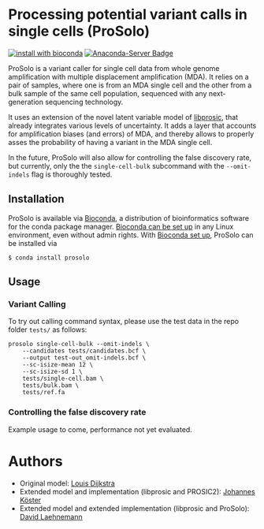 # Processing potential variant calls in single cells (ProSolo)

[![install with bioconda](https://img.shields.io/badge/install%20with-bioconda-brightgreen.svg?style=flat-square)](http://bioconda.github.io/recipes/prosolo/README.html)
[![Anaconda-Server Badge](https://anaconda.org/bioconda/prosolo/badges/downloads.svg)](http://bioconda.github.io/recipes/prosolo/README.html)

ProSolo is a variant caller for single cell data from whole genome amplification with multiple displacement amplification (MDA). It relies on a pair of samples, where one is from an MDA single cell and the other from a bulk sample of the same cell population, sequenced with any next-generation sequencing technology.

It uses an extension of the novel latent variable model of [libprosic](https://github.com/PROSIC/libprosic), that already integrates various levels of uncertainty. It adds a layer that accounts for amplification biases (and errors) of MDA, and thereby allows to properly asses the probability of having a variant in the MDA single cell.

In the future, ProSolo will also allow for controlling the false discovery rate, but currently, only the the `single-cell-bulk` subcommand with the `--omit-indels` flag is thoroughly tested.

## Installation

ProSolo is available via [Bioconda](https://bioconda.github.io), a distribution of bioinformatics software for the conda package manager.
[Bioconda can be set up](https://bioconda.github.io/#using-bioconda) in any Linux environment, even without admin rights.
With [Bioconda set up](https://bioconda.github.io/#using-bioconda), ProSolo can be installed via

	$ conda install prosolo

## Usage

### Variant Calling

To try out calling command syntax, please use the test data in the repo folder `tests/` as follows:
```
prosolo single-cell-bulk --omit-indels \
    --candidates tests/candidates.bcf \
    --output test-out_omit-indels.bcf \
    --sc-isize-mean 12 \
    --sc-isize-sd 1 \
    tests/single-cell.bam \
    tests/bulk.bam \
    tests/ref.fa
```

### Controlling the false discovery rate

Example usage to come, performance not yet evaluated.

# Authors

* Original model: [Louis Dijkstra](https://github.com/louisdijkstra)
* Extended model and implementation (libprosic and PROSIC2): [Johannes Köster](https://johanneskoester.bitbucket.org)
* Extended model and extended implementation (libprosic and ProSolo): [David Laehnemann]()
